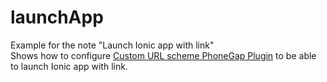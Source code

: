 # launchApp
Example for the note "Launch Ionic app with link"  
Shows how to configure [Custom URL scheme PhoneGap Plugin](https://github.com/EddyVerbruggen/Custom-URL-scheme) to be able to launch Ionic app with link.
